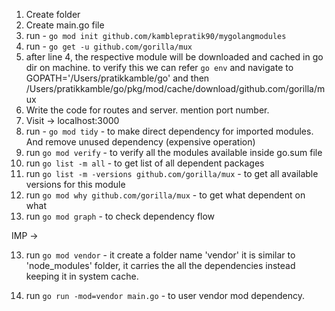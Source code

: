 1. Create folder
2. Create main.go file
3. run - `go mod init github.com/kamblepratik90/mygolangmodules`
4. run - `go get -u github.com/gorilla/mux`
5. after line 4, the respective module will be downloaded and cached in go dir on machine. to verify this we can refer `go env` and navigate to 
GOPATH='/Users/pratikkamble/go'
and then /Users/pratikkamble/go/pkg/mod/cache/download/github.com/gorilla/mux
5. Write the code for routes and server. mention port number.
6. Visit -> localhost:3000
7. run - `go mod tidy` - to make direct dependency for imported modules. And remove unused dependency (expensive operation)
8. run `go mod verify` - to verify all the modules available inside go.sum file
9. run `go list -m all` - to get list of all dependent packages
10. run `go list -m -versions github.com/gorilla/mux` - to get all available versions for this module
11. run `go mod why github.com/gorilla/mux` - to get what dependent on what
12. run `go mod graph` - to check dependency flow

IMP ->

13. run `go mod vendor` - it create a folder name 'vendor' it is similar to 'node_modules' folder, it carries the all the dependencies instead keeping it in system cache.

14. run `go run -mod=vendor main.go` - to user vendor mod dependency.

